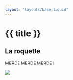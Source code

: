 ```yaml
---
layout: "layouts/base.liquid"
---
```


<h1>{{ title }}</h1>
<main>
    <h2>La roquette</h2>
    <p>MERDE MERDE MERDE !</p> 
    <img src="/assets/img/Roquette.jpeg">
</main>
